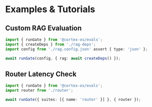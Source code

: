 # Examples & Tutorials

## Custom RAG Evaluation

```ts
import { runGate } from '@cortex-os/evals';
import { createDeps } from './rag-deps';
import config from './rag.config.json' assert { type: 'json' };

await runGate(config, { rag: await createDeps() });
```

## Router Latency Check

```ts
import { runGate } from '@cortex-os/evals';
import router from './router';

await runGate({ suites: [{ name: 'router' }] }, { router });
```
